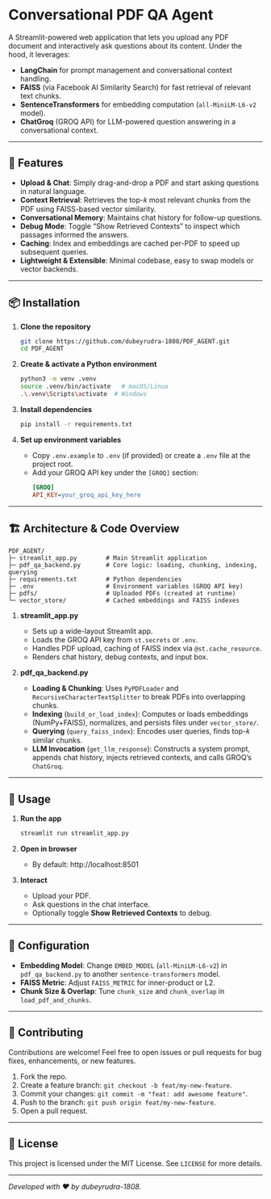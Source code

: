 # Conversational PDF QA Agent

A Streamlit-powered web application that lets you upload any PDF document and interactively ask questions about its content. Under the hood, it leverages:

- **LangChain** for prompt management and conversational context handling.
- **FAISS** (via Facebook AI Similarity Search) for fast retrieval of relevant text chunks.
- **SentenceTransformers** for embedding computation (`all-MiniLM-L6-v2` model).
- **ChatGroq** (GROQ API) for LLM-powered question answering in a conversational context.

---

## 🚀 Features

- **Upload & Chat**: Simply drag-and-drop a PDF and start asking questions in natural language.
- **Context Retrieval**: Retrieves the top-𝑘 most relevant chunks from the PDF using FAISS-based vector similarity.
- **Conversational Memory**: Maintains chat history for follow-up questions.
- **Debug Mode**: Toggle “Show Retrieved Contexts” to inspect which passages informed the answers.
- **Caching**: Index and embeddings are cached per-PDF to speed up subsequent queries.
- **Lightweight & Extensible**: Minimal codebase, easy to swap models or vector backends.

---

## 📦 Installation

1. **Clone the repository**
   ```bash
   git clone https://github.com/dubeyrudra-1808/PDF_AGENT.git
   cd PDF_AGENT
   ```

2. **Create & activate a Python environment**
   ```bash
   python3 -m venv .venv
   source .venv/bin/activate   # macOS/Linux
   .\.venv\Scripts\activate  # Windows
   ```

3. **Install dependencies**
   ```bash
   pip install -r requirements.txt
   ```

4. **Set up environment variables**
   - Copy `.env.example` to `.env` (if provided) or create a `.env` file at the project root.
   - Add your GROQ API key under the `[GROQ]` section:
     ```ini
     [GROQ]
     API_KEY=your_groq_api_key_here
     ```

---

## 🏗 Architecture & Code Overview

```
PDF_AGENT/
├─ streamlit_app.py        # Main Streamlit application
├─ pdf_qa_backend.py       # Core logic: loading, chunking, indexing, querying
├─ requirements.txt        # Python dependencies
├─ .env                    # Environment variables (GROQ API key)
├─ pdfs/                   # Uploaded PDFs (created at runtime)
└─ vector_store/           # Cached embeddings and FAISS indexes
```

1. **streamlit_app.py**
   - Sets up a wide-layout Streamlit app.
   - Loads the GROQ API key from `st.secrets` or `.env`.
   - Handles PDF upload, caching of FAISS index via `@st.cache_resource`.
   - Renders chat history, debug contexts, and input box.

2. **pdf_qa_backend.py**
   - **Loading & Chunking**: Uses `PyPDFLoader` and `RecursiveCharacterTextSplitter` to break PDFs into overlapping chunks.
   - **Indexing** (`build_or_load_index`): Computes or loads embeddings (NumPy+FAISS), normalizes, and persists files under `vector_store/`.
   - **Querying** (`query_faiss_index`): Encodes user queries, finds top-𝑘 similar chunks.
   - **LLM Invocation** (`get_llm_response`): Constructs a system prompt, appends chat history, injects retrieved contexts, and calls GROQ’s `ChatGroq`.

---

## 🎯 Usage

1. **Run the app**
   ```bash
   streamlit run streamlit_app.py
   ```

2. **Open in browser**
   - By default: http://localhost:8501

3. **Interact**
   - Upload your PDF.
   - Ask questions in the chat interface.
   - Optionally toggle **Show Retrieved Contexts** to debug.

---

## 🔧 Configuration

- **Embedding Model**: Change `EMBED_MODEL` (`all-MiniLM-L6-v2`) in `pdf_qa_backend.py` to another `sentence-transformers` model.
- **FAISS Metric**: Adjust `FAISS_METRIC` for inner-product or L2.
- **Chunk Size & Overlap**: Tune `chunk_size` and `chunk_overlap` in `load_pdf_and_chunks`.

---

## 🤝 Contributing

Contributions are welcome! Feel free to open issues or pull requests for bug fixes, enhancements, or new features.

1. Fork the repo.
2. Create a feature branch: `git checkout -b feat/my-new-feature`.
3. Commit your changes: `git commit -m "feat: add awesome feature"`.
4. Push to the branch: `git push origin feat/my-new-feature`.
5. Open a pull request.

---

## 📝 License

This project is licensed under the MIT License. See `LICENSE` for more details.

---

_Developed with ❤️ by dubeyrudra-1808._

